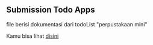 <h2>Submission Todo Apps</h2>

<p>file berisi dokumentasi dari todoList "perpustakaan mini"</p>
<p>Kamu bisa lihat <a href="https://perpustakaan-mini.vercel.app/" target="_blank">disini</a></p>
